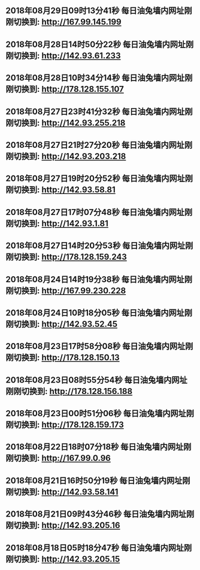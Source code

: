 ## 2018年08月29日09时13分41秒 每日油兔墙内网址刚刚切换到: http://167.99.145.199
## 2018年08月28日14时50分22秒 每日油兔墙内网址刚刚切换到: http://142.93.61.233
## 2018年08月28日10时34分14秒 每日油兔墙内网址刚刚切换到: http://178.128.155.107
## 2018年08月27日23时41分32秒 每日油兔墙内网址刚刚切换到: http://142.93.255.218
## 2018年08月27日21时27分20秒 每日油兔墙内网址刚刚切换到: http://142.93.203.218
## 2018年08月27日19时20分52秒 每日油兔墙内网址刚刚切换到: http://142.93.58.81
## 2018年08月27日17时07分48秒 每日油兔墙内网址刚刚切换到: http://142.93.1.81
## 2018年08月27日14时20分53秒 每日油兔墙内网址刚刚切换到: http://178.128.159.243
## 2018年08月24日14时19分38秒 每日油兔墙内网址刚刚切换到: http://167.99.230.228
## 2018年08月24日10时18分05秒 每日油兔墙内网址刚刚切换到: http://142.93.52.45
## 2018年08月23日17时58分08秒 每日油兔墙内网址刚刚切换到: http://178.128.150.13
## 2018年08月23日08时55分54秒 每日油兔墙内网址刚刚切换到: http://178.128.156.188
## 2018年08月23日00时51分06秒 每日油兔墙内网址刚刚切换到: http://178.128.159.173
## 2018年08月22日18时07分18秒 每日油兔墙内网址刚刚切换到: http://167.99.0.96
## 2018年08月21日16时50分19秒 每日油兔墙内网址刚刚切换到: http://142.93.58.141
## 2018年08月21日09时43分46秒 每日油兔墙内网址刚刚切换到: http://142.93.205.16
## 2018年08月18日05时18分47秒 每日油兔墙内网址刚刚切换到: http://142.93.205.15

